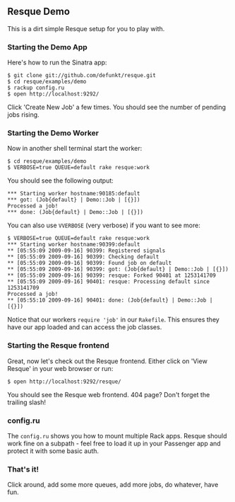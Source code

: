 Resque Demo
-----------

This is a dirt simple Resque setup for you to play with.


### Starting the Demo App

Here's how to run the Sinatra app:

    $ git clone git://github.com/defunkt/resque.git
    $ cd resque/examples/demo
    $ rackup config.ru
    $ open http://localhost:9292/

Click 'Create New Job' a few times. You should see the number of
pending jobs rising.
  

### Starting the Demo Worker

Now in another shell terminal start the worker:

    $ cd resque/examples/demo
    $ VERBOSE=true QUEUE=default rake resque:work

You should see the following output:

    *** Starting worker hostname:90185:default
    *** got: (Job{default} | Demo::Job | [{}])
    Processed a job!
    *** done: (Job{default} | Demo::Job | [{}])

You can also use `VVERBOSE` (very verbose) if you want to see more:

    $ VERBOSE=true QUEUE=default rake resque:work
    *** Starting worker hostname:90399:default
    ** [05:55:09 2009-09-16] 90399: Registered signals
    ** [05:55:09 2009-09-16] 90399: Checking default
    ** [05:55:09 2009-09-16] 90399: Found job on default
    ** [05:55:09 2009-09-16] 90399: got: (Job{default} | Demo::Job | [{}])
    ** [05:55:09 2009-09-16] 90399: resque: Forked 90401 at 1253141709
    ** [05:55:09 2009-09-16] 90401: resque: Processing default since 1253141709
    Processed a job!
    ** [05:55:10 2009-09-16] 90401: done: (Job{default} | Demo::Job | [{}])

Notice that our workers `require 'job'` in our `Rakefile`. This
ensures they have our app loaded and can access the job classes.


### Starting the Resque frontend

Great, now let's check out the Resque frontend. Either click on 'View
Resque' in your web browser or run:

    $ open http://localhost:9292/resque/
    
You should see the Resque web frontend. 404 page? Don't forget the
trailing slash!


### config.ru

The `config.ru` shows you how to mount multiple Rack apps. Resque
should work fine on a subpath - feel free to load it up in your
Passenger app and protect it with some basic auth.


### That's it!

Click around, add some more queues, add more jobs, do whatever, have fun.
